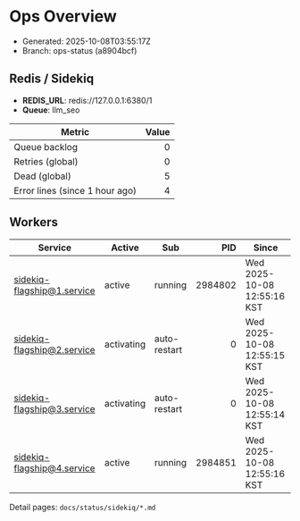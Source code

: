 # Ops Overview

- Generated: 2025-10-08T03:55:17Z
- Branch: ops-status (a8904bcf)

## Redis / Sidekiq
- **REDIS_URL**: redis://127.0.0.1:6380/1
- **Queue**: llm_seo

| Metric | Value |
|---|---:|
| Queue backlog | 0 |
| Retries (global) | 0 |
| Dead (global) | 5 |
| Error lines (since 1 hour ago) | 4 |

## Workers
| Service | Active | Sub | PID | Since |
|---|---|---|---:|---|
| sidekiq-flagship@1.service | active | running | 2984802 | Wed 2025-10-08 12:55:16 KST |
| sidekiq-flagship@2.service | activating | auto-restart | 0 | Wed 2025-10-08 12:55:15 KST |
| sidekiq-flagship@3.service | activating | auto-restart | 0 | Wed 2025-10-08 12:55:14 KST |
| sidekiq-flagship@4.service | active | running | 2984851 | Wed 2025-10-08 12:55:16 KST |

Detail pages: `docs/status/sidekiq/*.md`
